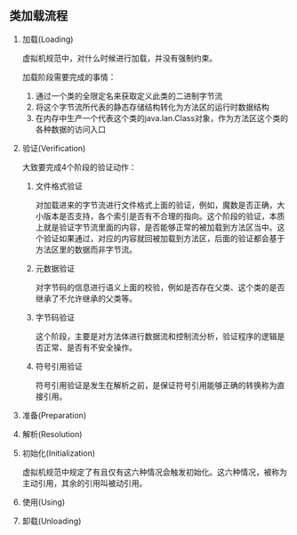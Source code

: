 ## 类加载流程

1. 加载(Loading)

   虚拟机规范中，对什么时候进行加载，并没有强制约束。

   加载阶段需要完成的事情：

   1. 通过一个类的全限定名来获取定义此类的二进制字节流
   2. 将这个字节流所代表的静态存储结构转化为方法区的运行时数据结构
   3. 在内存中生产一个代表这个类的java.lan.Class对象，作为方法区这个类的各种数据的访问入口

2. 验证(Verification)

   大致要完成4个阶段的验证动作：

   1. 文件格式验证

      对加载进来的字节流进行文件格式上面的验证，例如，魔数是否正确，大小版本是否支持，各个索引是否有不合理的指向。这个阶段的验证，本质上就是验证字节流里面的内容，是否能够正常的被加载到方法区当中。这个验证如果通过，对应的内容就回被加载到方法区，后面的验证都会基于方法区里的数据而非字节流。

   2. 元数据验证

      对字节码的信息进行语义上面的校验，例如是否存在父类、这个类的是否继承了不允许继承的父类等。

   3. 字节码验证

      这个阶段，主要是对方法体进行数据流和控制流分析，验证程序的逻辑是否正常、是否有不安全操作。

   4. 符号引用验证

      符号引用验证是发生在解析之前，是保证符号引用能够正确的转换称为直接引用。

3. 准备(Preparation)

   

4. 解析(Resolution)

5. 初始化(Initialization)

   虚拟机规范中规定了有且仅有这六种情况会触发初始化。这六种情况，被称为主动引用，其余的引用叫被动引用。

6. 使用(Using)

7. 卸载(Unloading)